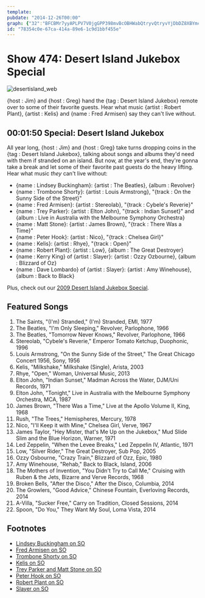 ```yaml
---
template: 
pubdate: "2014-12-26T00:00"
graph: {"32":"BFCBMr7yyAPLPV7V0jgGPP398mvBcOBHWabQtryvQtryvYjDbDZ8XBYmcbzBBDznGkv1Ym3dzc6BGKhT21lIAnNsrN7MsUbEqjDU7MsUbL48jZBINezXLCkYIgmSlLNFm6"}
id: "78354c0e-67ca-414a-89e6-1c9d1bbf455e"
---
```






# Show 474: Desert Island Jukebox Special

![desertisland_web](https://static.soundopinions.org/images/2014/desertisland_web.jpg)

{host : Jim} and {host : Greg} hand the {tag : Desert Island Jukebox} remote over to some of their favorite guests. Hear what music {artist : Robert Plant}, {artist : Kelis} and {name : Fred Armisen} say they can't live without.



## 00:01:50 Special: Desert Island Jukebox

All year long, {host : Jim} and {host : Greg} take turns dropping coins in the {tag : Desert Island Jukebox}, talking about songs and albums they'd need with them if stranded on an island. But now, at the year's end, they're gonna take a break and let some of their favorite past guests do the heavy lifting. Hear what music *they* can't live without:

- {name : Lindsey Buckingham}: {artist : The Beatles}, {album : Revolver}
- {name : Trombone Shorty}: {artist : Louis Armstrong}, "{track : On the Sunny Side of the Street}"
- {name : Fred Armisen}: {artist : Stereolab}, "{track : Cybele's Reverie}"
- {name : Trey Parker}: {artist : Elton John}, "{track : Indian Sunset}" and {album : Live in Australia with the Melbourne Symphony Orchestra}
- {name : Matt Stone}: {artist : James Brown}, "{track : There Was a Time}"
- {name : Peter Hook}: {artist : Nico}, "{track : Chelsea Girl}"
- {name : Kelis}: {artist : Rhye}, "{track : Open}"
- {name : Robert Plant}: {artist : Low}, {album : The Great Destroyer}
- {name : Kerry King} of {artist : Slayer}: {artist : Ozzy Ozbourne}, {album : Blizzard of Oz}
- {name : Dave Lombardo} of {artist : Slayer}: {artist : Amy Winehouse}, {album : Back to Black}

Plus, check out our [2009 Desert Island Jukebox Special](http://www.soundopinions.org/show/213).



## Featured Songs

1. The Saints, "(I'm) Stranded," (I'm) Stranded, EMI, 1977
2. The Beatles, "I'm Only Sleeping," Revolver, Parlophone, 1966
3. The Beatles, "Tomorrow Never Knows," Revolver, Parlophone, 1966
4. Stereolab, "Cybele's Reverie," Emperor Tomato Ketchup, Duophonic, 1996
5. Louis Armstrong, "On the Sunny Side of the Street," The Great Chicago Concert 1956, Sony, 1956
6. Kelis, "Milkshake," Milkshake (Single), Arista, 2003
7. Rhye, "Open," Woman, Universal Music, 2013
8. Elton John, "Indian Sunset," Madman Across the Water, DJM/Uni Records, 1971
9. Elton John, "Tonight," Live in Australia with the Melbourne Symphony Orchestra, MCA, 1987
10. James Brown, "There Was a Time," Live at the Apollo Volume II, King, 1968
11. Rush, "The Trees," Hemispheres, Mercury, 1978
12. Nico, "I'll Keep it with Mine," Chelsea Girl, Verve, 1967
13. James Taylor, "Hey Mister, that's Me Up on the Jukebox," Mud Slide Slim and the Blue Horizon, Warner, 1971
14. Led Zeppelin, "When the Levee Breaks," Led Zeppelin IV, Atlantic, 1971
15. Low, "Silver Rider," The Great Destroyer, Sub Pop, 2005
16. Ozzy Osbourne, "Crazy Train," Blizzard of Ozz, Epic, 1980
17. Amy Winehouse, "Rehab," Back to Black, Island, 2006
18. The Mothers of Invention, "You Didn't Try to Call Me," Cruising with Ruben & the Jets, Bizarre and Verve Records, 1968
19. Broken Bells, "After the Disco," After the Disco, Columbia, 2014
20. The Growlers, "Good Advice," Chinese Fountain, Everloving Records, 2014
21. A-Villa, "Sucker Free," Carry on Tradition, Closed Sessions, 2014
22. Spoon, "Do You," They Want My Soul, Loma Vista, 2014



## Footnotes

- [Lindsey Buckingham on SO](/show/402/#lindseybuckingham)
- [Fred Armisen on SO](/show/327/#fredarmisen)
- [Trombone Shorty on SO](/show/314/#troytromboneshortyandrews)
- [Kelis on SO](/show/454/#kelis)
- [Trey Parker and Matt Stone on SO](/show/374/#mattstone)
- [Peter Hook on SO](/show/390/#peterhook)
- [Robert Plant on SO](/show/469/#robertplant)
- [Slayer on SO](/show/250/#slayer)